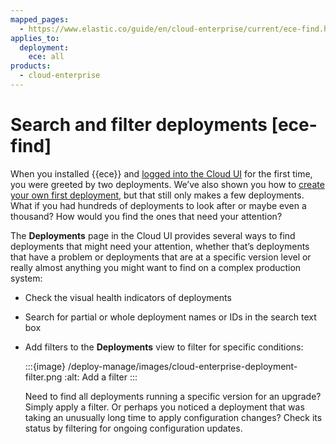 ```yaml
---
mapped_pages:
  - https://www.elastic.co/guide/en/cloud-enterprise/current/ece-find.html
applies_to:
  deployment:
    ece: all
products:
  - cloud-enterprise
---
```


# Search and filter deployments [ece-find]

When you installed {{ece}} and [logged into the Cloud UI](log-into-cloud-ui.md) for the first time, you were greeted by two deployments. We’ve also shown you how to [create your own first deployment](create-deployment.md), but that still only makes a few deployments. What if you had hundreds of deployments to look after or maybe even a thousand? How would you find the ones that need your attention?

The **Deployments** page in the Cloud UI provides several ways to find deployments that might need your attention, whether that’s deployments that have a problem or deployments that are at a specific version level or really almost anything you might want to find on a complex production system:

* Check the visual health indicators of deployments
* Search for partial or whole deployment names or IDs in the search text box
* Add filters to the **Deployments** view to filter for specific conditions:

    :::{image} /deploy-manage/images/cloud-enterprise-deployment-filter.png
    :alt: Add a filter
    :::

    Need to find all deployments running a specific version for an upgrade? Simply apply a filter. Or perhaps you noticed a deployment that was taking an unusually long time to apply configuration changes? Check its status by filtering for ongoing configuration updates.




